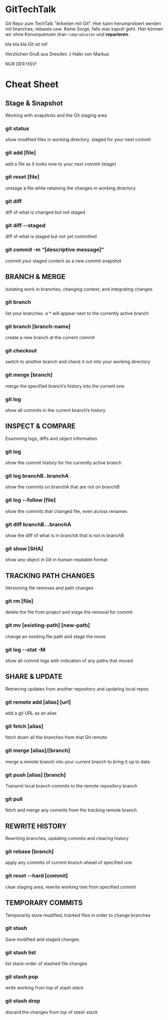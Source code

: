 # GitTechTalk
Git Repo zum TechTalk "Arbeiten mit Git". Hier kann herumprobiert werden mit branches, rebases usw.
Keine Sorge, falls was kaputt geht. Hier können wir ohne Konsequenzen dran ``rumprobieren`` und __reparieren__.

bla bla bla 
Git ist toll

Herzlichen Gruß aus Dresden :)
Hallo von Markus

NUR DER HSV!

# Cheat Sheet

## Stage & Snapshot
Working with snapshots and the Git staging area
### git status
show modified files in working directory, staged for your next commit
### git add [file]
add a file as it looks now to your next commit (stage)
### git reset [file]
unstage a file while retaining the changes in working directory
### git diff
diff of what is changed but not staged
### git diff --staged
diff of what is staged but not yet committed
### git commit -m “[descriptive message]”
commit your staged content as a new commit snapshot

## BRANCH & MERGE
Isolating work in branches, changing context, and integrating changes
### git branch
list your branches. a * will appear next to the currently active branch
### git branch [branch-name]
create a new branch at the current commit
### git checkout
switch to another branch and check it out into your working directory
### git merge [branch]
merge the specified branch’s history into the current one
### git log
show all commits in the current branch’s history

## INSPECT & COMPARE
Examining logs, diffs and object information
### git log
show the commit history for the currently active branch
### git log branchB..branchA
show the commits on branchA that are not on branchB
### git log --follow [file]
show the commits that changed file, even across renames
### git diff branchB...branchA
show the diff of what is in branchA that is not in branchB
### git show [SHA]
show any object in Git in human-readable format

## TRACKING PATH CHANGES
Versioning file removes and path changes
### git rm [file]
delete the file from project and stage the removal for commit
### git mv [existing-path] [new-path]
change an existing file path and stage the move
### git log --stat -M
show all commit logs with indication of any paths that moved 

## SHARE & UPDATE
Retrieving updates from another repository and updating local repos
### git remote add [alias] [url]
add a git URL as an alias
### git fetch [alias]
fetch down all the branches from that Git remote
### git merge [alias]/[branch]
merge a remote branch into your current branch to bring it up to date
### git push [alias] [branch]
Transmit local branch commits to the remote repository branch
### git pull
fetch and merge any commits from the tracking remote branch

## REWRITE HISTORY
Rewriting branches, updating commits and clearing history
### git rebase [branch]
apply any commits of current branch ahead of specified one
### git reset --hard [commit]
clear staging area, rewrite working tree from specified commit

## TEMPORARY COMMITS
Temporarily store modified, tracked files in order to change branches
### git stash
Save modified and staged changes
### git stash list
list stack-order of stashed file changes
### git stash pop
write working from top of stash stack
### git stash drop
discard the changes from top of stash stack